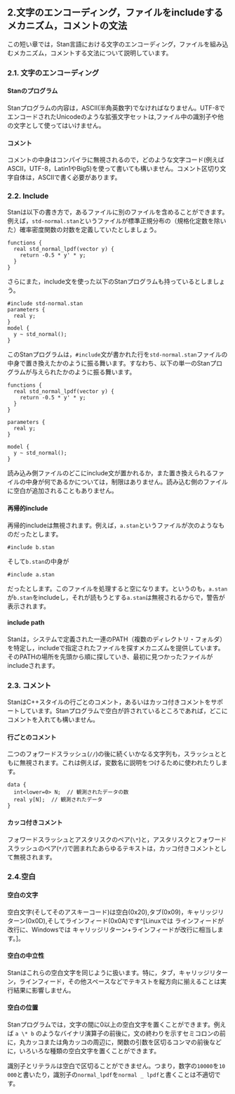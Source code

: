## 2.文字のエンコーディング，ファイルをincludeするメカニズム，コメントの文法
この短い章では，Stan言語における文字のエンコーディング，ファイルを組み込むメカニズム，コメントする文法について説明しています。

### 2.1. 文字のエンコーディング

#### Stanのプログラム
Stanプログラムの内容は，ASCII(半角英数字)でなければなりません。UTF-8でエンコードされたUnicodeのような拡張文字セットは,ファイル中の識別子や他の文字として使ってはいけません。

#### コメント
コメントの中身はコンパイラに無視されるので，どのような文字コード(例えばASCII，UTF-8，Latin1やBig5)を使って書いても構いません。コメント区切り文字自体は，ASCIIで書く必要があります。

### 2.2. Include
Stanは以下の書き方で，あるファイルに別のファイルを含めることができます。例えば，`std-normal.stan`というファイルが標準正規分布の（規格化定数を除いた）確率密度関数の対数を定義していたとしましょう。

```
functions {
  real std_normal_lpdf(vector y) {
    return -0.5 * y' * y;
  }
}
```

さらにまた，include文を使った以下のStanプログラムも持っているとしましょう。

```
#include std-normal.stan
parameters {
  real y;
}
model {
  y ~ std_normal();
}
```

このStanプログラムは，`#include`文が書かれた行を`std-normal.stan`ファイルの中身で置き換えたかのように振る舞います。すなわち、以下の単一のStanプログラムが与えられたかのように振る舞います。

```
functions {
  real std_normal_lpdf(vector y) {
    return -0.5 * y' * y;
  }
}

parameters {
  real y;
}

model {
  y ~ std_normal();
}
```

読み込み側ファイルのどこにinclude文が置かれるか，また置き換えられるファイルの中身が何であるかについては，制限はありません。読み込む側のファイルに空白が追加されることもありません。

#### 再帰的include
再帰的includeは無視されます。例えば，`a.stan`というファイルが次のようなものだったとします。

```
#include b.stan
```

そして`b.stan`の中身が

```
#include a.stan
```

だったとします。このファイルを処理すると空になります。というのも，`a.stan`が`b.stan`をincludeし，それが読もうとする`a.stan`は無視されるからで，警告が表示されます。

#### include path
Stanは，システムで定義された一連のPATH（複数のディレクトリ・フォルダ）を特定し，includeで指定されたファイルを探すメカニズムを提供しています。そのPATHの場所を先頭から順に探していき、最初に見つかったファイルがincludeされます。

### 2.3. コメント
StanはC++スタイルの行ごとのコメント，あるいはカッコ付きコメントをサポートしています。Stanプログラムで空白が許されているところであれば，どこにコメントを入れても構いません。

#### 行ごとのコメント
二つのフォワードスラッシュ(`//`)の後に続くいかなる文字列も，スラッシュとともに無視されます。これは例えば，変数名に説明をつけるために使われたりします。

```
data {
  int<lower=0> N;  // 観測されたデータの数
  real y[N];  // 観測されたデータ
}
```

#### カッコ付きコメント
フォワードスラッシュとアスタリスクのペア(`\*`)と，アスタリスクとフォワードスラッシュのペア(`*/`)で囲まれたあらゆるテキストは，カッコ付きコメントとして無視されます。

### 2.4.空白
#### 空白の文字
空白文字(そしてそのアスキーコード)は空白(0x20),タブ(0x09)，キャリッジリターン(0x0D),そしてラインフィード(0x0A)です^[Linuxでは ラインフィードが改行に、Windowsでは キャリッジリターン+ラインフィードが改行に相当します。]。

#### 空白の中立性
Stanはこれらの空白文字を同じように扱います。特に，タブ，キャリッジリターン，ラインフィード，その他スペースなどでテキストを縦方向に揃えることは実行結果に影響しません。

#### 空白の位置
Stanプログラムでは，文字の間に0以上の空白文字を置くことができます。例えば `a \* b` のようなバイナリ演算子の前後に，文の終わりを示すセミコロンの前に，丸カッコまたは角カッコの周辺に，関数の引数を区切るコンマの前後などに，いろいろな種類の空白文字を置くことができます。

識別子とリテラルは空白で区切ることができません。つまり，数字の`10000`を`10 000`と書いたり，識別子の`normal_lpdf`を`normal _ lpdf`と書くことは不適切です。
